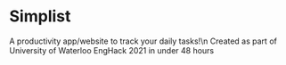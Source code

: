 # Simplist
A productivity app/website to track your daily tasks!\n
Created as part of University of Waterloo EngHack 2021 in under 48 hours

